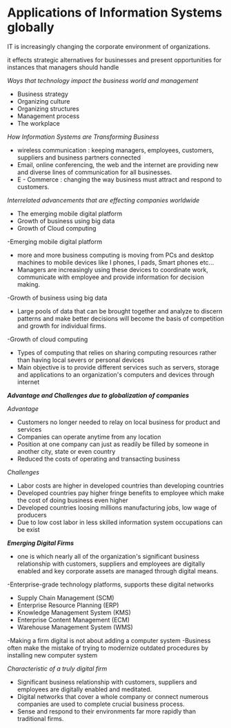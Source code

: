 
# Applications of Information Systems globally

IT is increasingly changing the corporate environment of organizations.

it effects strategic alternatives for businesses and present opportunities for instances that managers should handle


*Ways that technology impact the business world and management*

- Business strategy 
- Organizing culture
- Organizing structures
- Management process
- The workplace


*How Information Systems are Transforming Business*

- wireless communication : keeping managers, employees, customers, suppliers and business partners connected
- Email, online conferencing, the web and the internet are providing new and diverse lines of communication for all businesses.
- E - Commerce : changing the way business must attract and respond to customers.


*Interrelated advancements that are effecting companies worldwide*

- The emerging mobile digital platform
- Growth of business using big data
- Growth of Cloud computing

-Emerging mobile digital platform
- more and more business computing is moving from PCs and desktop machines to mobile devices like I phones, I pads, Smart phones etc... 
- Managers are increasingly using these devices to coordinate work, communicate with employee and provide information for decision making.

-Growth of business using big data
- Large pools of data that can be brought together and analyze to discern patterns and make better decisions will become the basis of competition and growth for individual firms.

-Growth of cloud computing
- Types of computing that relies on sharing computing resources rather than having local severs or personal devices
- Main objective is to provide different services such as servers, storage and applications to an organization's computers and devices through internet


***Advantage and Challenges due to globalization of companies***

*Advantage*
- Customers no longer needed to relay on local business for product and services
- Companies can operate anytime from any location
- Position at one company can just as readily be filled by someone in another city, state or even country
- Reduced the costs of operating and transacting business

*Challenges*
- Labor costs are higher in developed countries than developing countries
- Developed countries pay higher fringe benefits to employee which make the cost of doing business even higher
- Developed countries loosing millions manufacturing jobs, low wage of producers
- Due to low cost labor in less skilled information system occupations can be exist


***Emerging Digital Firms***


- one is which nearly all of the organization's significant business relationship with customers, suppliers and employees are digitally enabled and key corporate assets are managed through digital means.

-Enterprise-grade technology platforms, supports these digital networks

- Supply Chain Management (SCM)
- Enterprise Resource Planning (ERP)
- Knowledge Management System (KMS)
- Enterprise Content Management (ECM)
- Warehouse Management System (WMS)

-Making a firm digital is not about adding a computer system
-Business often make the mistake of trying  to modernize outdated procedures by installing new computer system


*Characteristic of a truly digital firm*

- Significant business relationship with customers, suppliers and employees are digitally enabled and meditated.
- Digital networks that cover a whole company or connect numerous companies are used to complete crucial business process.
- Sense and respond to their environments far more rapidly than traditional firms.


